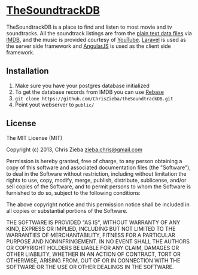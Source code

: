 # [TheSoundtrackDB](http://thesoundtrackdb.com)

TheSoundtrackDB is a place to find and listen to most movie and tv soundtracks. All the soundtrack listings are from the [plain text data files](http://www.imdb.com/interfaces) via [IMDB](http://www.imdb.com), and the music is provided courtesy of [YouTube](http://www.youtube.com). [Laravel](http://wwwlaravel.com) is used as the server side framework and [AngularJS](http://angularjs.org/) is used as the client side framework.

Installation
------------

1. Make sure you have your postgres database initialized
2. To get the database records from IMDB you can use [Rebase](https://github.com/ChrisZieba/Rebase)
3. `git clone https://github.com/ChrisZieba/theSoundtrackDB.git`
4. Point yout webserver to `public/`

License
-------

The MIT License (MIT)

Copyright (c) 2013, Chris Zieba <zieba.chris@gmail.com>

Permission is hereby granted, free of charge, to any person obtaining a copy of this software and associated documentation files (the "Software"), to deal in the Software without restriction, including without limitation the rights to use, copy, modify, merge, publish, distribute, sublicense, and/or sell copies of the Software, and to permit persons to whom the Software is furnished to do so, subject to the following conditions:

The above copyright notice and this permission notice shall be included in all copies or substantial portions of the Software.

THE SOFTWARE IS PROVIDED "AS IS", WITHOUT WARRANTY OF ANY KIND, EXPRESS OR IMPLIED, INCLUDING BUT NOT LIMITED TO THE WARRANTIES OF MERCHANTABILITY, FITNESS FOR A PARTICULAR PURPOSE AND NONINFRINGEMENT. IN NO EVENT SHALL THE AUTHORS OR COPYRIGHT HOLDERS BE LIABLE FOR ANY CLAIM, DAMAGES OR OTHER LIABILITY, WHETHER IN AN ACTION OF CONTRACT, TORT OR OTHERWISE, ARISING FROM, OUT OF OR IN CONNECTION WITH THE SOFTWARE OR THE USE OR OTHER DEALINGS IN THE SOFTWARE.